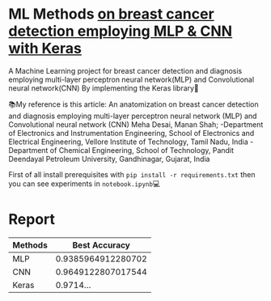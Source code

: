 # ML Methods [on breast cancer detection employing MLP & CNN with Keras](https://github.com/Sofia-Amouei/ML-Methods-on-breast-cancer-detection-employing-MLP-CNN-with-Keras-/files/10488662/default.pdf)

A Machine Learning project for breast cancer detection and diagnosis employing
multi-layer perceptron neural network(MLP) and Convolutional neural
network(CNN) By implementing the Keras library📑

📚My reference is this article:
An anatomization on breast cancer detection and diagnosis employing multi-layer perceptron neural network (MLP) and Convolutional neural network (CNN)
Meha Desai, Manan Shah;
-Department of Electronics and Instrumentation Engineering, School of Electronics and Electrical Engineering, Vellore Institute of Technology, Tamil Nadu, India
-Department of Chemical Engineering, School of Technology, Pandit Deendayal Petroleum University, Gandhinagar, Gujarat, India


<p dir="auto">First of all install prerequisites with <code>pip install -r requirements.txt</code> then you can see experiments in <code>notebook.ipynb</code>💻

# Report
<table>
<thead>
<tr>
<th>Methods</th>
<th>Best Accuracy</th>
</tr>
</thead>
<tbody>
<tr>
<td>MLP</td>
<td>0.9385964912280702</td>
</tr>
<tr>
<td>CNN</td>
<td>0.9649122807017544</td>
</tr>
<tr>
<td>Keras</td>
<td>0.9714…</td>
</tr>
</tbody>
</table>
